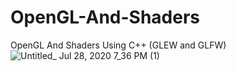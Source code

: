 # OpenGL-And-Shaders
OpenGL And Shaders Using C++ (GLEW and GLFW) <br>
![Untitled_ Jul 28, 2020 7_36 PM (1)](https://user-images.githubusercontent.com/20130001/88677167-92250800-d10a-11ea-8b45-de806ccfb757.gif)

